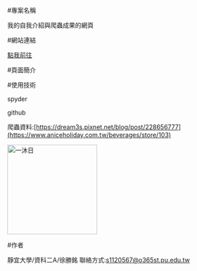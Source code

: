 #專案名稱

我的自我介紹與爬蟲成果的網頁

#網站連結

[點我前往](https://wasd1234621.github.io/ming/%E5%93%AD/index.html)

#頁面簡介

#使用技術

spyder

github

爬蟲資料:[https://dream3s.pixnet.net/blog/post/228656777](https://www.aniceholiday.com.tw/beverages/store/103)

<img src="https://encrypted-tbn0.gstatic.com/images?q=tbn:ANd9GcRoW_r9Ct736vi9vCHASRBS1uGAHhpxrEuMcg&amp;s" class="sFlh5c FyHeAf" alt="一沐日" jsname="JuXqh" style="max-width: 1043px; width: 204px; height: 204px; margin: 0px;" data-ilt="1747319237320">

#作者

靜宜大學/資科二A/徐勝銘 聯絡方式:s1120567@o365st.pu.edu.tw
